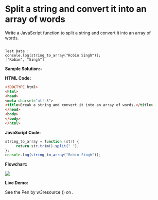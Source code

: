# Split a string and convert it into an array of words

Write a JavaScript function to split a string and convert it into an array of words.

```

Test Data :
console.log(string_to_array("Robin Singh"));
["Robin", "Singh"]
```

**Sample Solution:-**

**HTML Code:**

```html
<!DOCTYPE html>
<html>
<head>
<meta charset="utf-8">
<title>Break a string and convert it into an array of words.</title>
</head>
<body>
</body>
</html>

```

**JavaScript Code:**

```js
string_to_array = function (str) {
     return str.trim().split(" ");
};
console.log(string_to_array("Robin Singh"));

```

**Flowchart:**

![](https://www.w3resource.com/w3r_images/javascript-string-exercise-3.png)  

**Live Demo:**

<section class="expand-codepen"><p data-height="380" data-theme-id="0" data-slug-hash="jGLepN" data-default-tab="js,result" data-user="w3resource" data-embed-version="2" data-pen-title="JavaScript - common-editor-exercises" data-editable="true" class="codepen">See the Pen by w3resource () on .</p><codepen></codepen></section>
